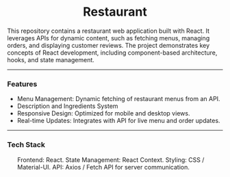 <h1 align="center">Restaurant</h1> 

This repository contains a restaurant web application built with React. It leverages APIs for dynamic content, such as fetching menus, managing orders, and displaying customer reviews. The project demonstrates key concepts of React development, including component-based architecture, hooks, and state management.
<hr>

<h3>Features</h3>

- Menu Management: Dynamic fetching of restaurant menus from an API.
- Description and Ingredients System
- Responsive Design: Optimized for mobile and desktop views.
- Real-time Updates: Integrates with API for live menu and order updates.
<hr>
<h3>Tech Stack</h3>
<ul>
  Frontend: React. 
State Management: React Context.
Styling: CSS  / Material-UI.
API: Axios / Fetch API for server communication.
</ul>


